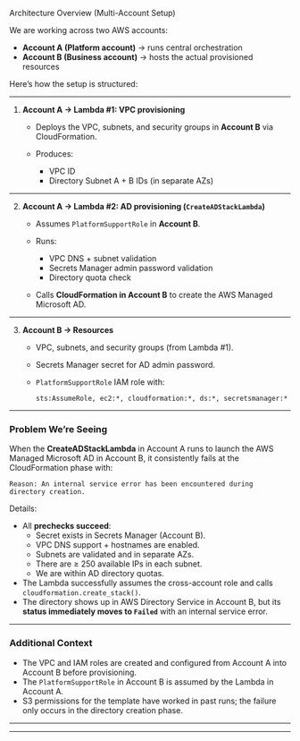 Architecture Overview (Multi-Account Setup)

We are working across two AWS accounts:

* **Account A (Platform account)** → runs central orchestration
* **Account B (Business account)** → hosts the actual provisioned resources

Here’s how the setup is structured:

---

1. **Account A → Lambda #1: VPC provisioning**

   * Deploys the VPC, subnets, and security groups in **Account B** via CloudFormation.
   * Produces:

     * VPC ID
     * Directory Subnet A + B IDs (in separate AZs)

---

2. **Account A → Lambda #2: AD provisioning (`CreateADStackLambda`)**

   * Assumes `PlatformSupportRole` in **Account B**.
   * Runs:

     * VPC DNS + subnet validation
     * Secrets Manager admin password validation
     * Directory quota check
   * Calls **CloudFormation in Account B** to create the AWS Managed Microsoft AD.

---

3. **Account B → Resources**

   * VPC, subnets, and security groups (from Lambda #1).
   * Secrets Manager secret for AD admin password.
   * `PlatformSupportRole` IAM role with:

     ```
     sts:AssumeRole, ec2:*, cloudformation:*, ds:*, secretsmanager:*
     ```

---

### **Problem We’re Seeing**

When the **CreateADStackLambda** in Account A runs to launch the AWS Managed Microsoft AD in Account B, it consistently fails at the CloudFormation phase with:

```
Reason: An internal service error has been encountered during directory creation.
```

Details:

* All **prechecks succeed**:
  * Secret exists in Secrets Manager (Account B).
  * VPC DNS support + hostnames are enabled.
  * Subnets are validated and in separate AZs.
  * There are ≥ 250 available IPs in each subnet.
  * We are within AD directory quotas.
* The Lambda successfully assumes the cross-account role and calls `cloudformation.create_stack()`.
* The directory shows up in AWS Directory Service in Account B, but its **status immediately moves to `Failed`** with an internal service error.

---

### **Additional Context**

* The VPC and IAM roles are created and configured from Account A into Account B before provisioning.
* The `PlatformSupportRole` in Account B is assumed by the Lambda in Account A.
* S3 permissions for the template have worked in past runs; the failure only occurs in the directory creation phase.

---
---

